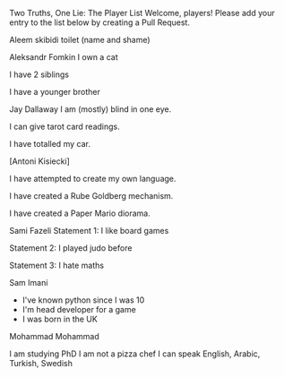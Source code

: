 Two Truths, One Lie: The Player List
Welcome, players! Please add your entry to the list below by creating a Pull Request.




<!-- ⬇️ COPY THE TEMPLATE BELOW THIS LINE ⬇️ -->

Aleem 
skibidi toilet (name and shame)

Aleksandr Fomkin
I own a cat

I have 2 siblings

I have a younger brother

Jay Dallaway
I am (mostly) blind in one eye.

I can give tarot card readings.

I have totalled my car.

[Antoni Kisiecki]

I have attempted to create my own language.

I have created a Rube Goldberg mechanism.

I have created a Paper Mario diorama.


Sami Fazeli
Statement 1: I like board games

Statement 2: I played judo before

Statement 3: I hate maths

Sam Imani

-   I've known python since I was 10
-   I'm head developer for a game
-   I was born in the UK

Mohammad Mohammad

I am studying PhD
I am not a pizza chef
I can speak English, Arabic, Turkish, Swedish
